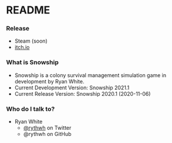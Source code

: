# README #

### Release ###

* Steam (soon)
* [itch.io](https://rywh.itch.io/snowship)

### What is Snowship ###

* Snowship is a colony survival management simulation game in development by Ryan White.
* Current Development Version: Snowship 2021.1
* Current Release Version: Snowship 2020.1 (2020-11-06)

### Who do I talk to? ###

+ Ryan White
    * [@rythwh](https://twitter.com/rythwh) on Twitter
    * @rythwh on GitHub